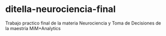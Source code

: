 # ditella-neurociencia-final
Trabajo practico final de la materia Neurociencia y Toma de Decisiones de la maestría MiM+Analytics
